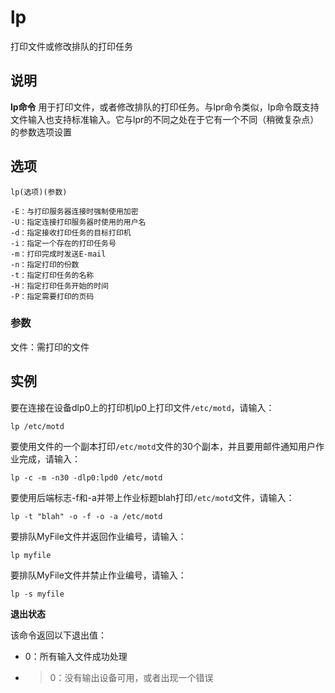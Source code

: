 lp
===

打印文件或修改排队的打印任务

## 说明

**lp命令** 用于打印文件，或者修改排队的打印任务。与lpr命令类似，lp命令既支持文件输入也支持标准输入。它与lpr的不同之处在于它有一个不同（稍微复杂点）的参数选项设置

## 选项

```
lp(选项)(参数)
```

  

```
-E：与打印服务器连接时强制使用加密
-U：指定连接打印服务器时使用的用户名
-d：指定接收打印任务的目标打印机
-i：指定一个存在的打印任务号
-m：打印完成时发送E-mail
-n：指定打印的份数
-t：指定打印任务的名称
-H：指定打印任务开始的时间
-P：指定需要打印的页码
```

### 参数  

文件：需打印的文件

## 实例

要在连接在设备dlp0上的打印机lp0上打印文件`/etc/motd`，请输入：

```
lp /etc/motd
```

要使用文件的一个副本打印`/etc/motd`文件的30个副本，并且要用邮件通知用户作业完成，请输入：

```
lp -c -m -n30 -dlp0:lpd0 /etc/motd
```

要使用后端标志-f和-a并带上作业标题blah打印`/etc/motd`文件，请输入：

```
lp -t "blah" -o -f -o -a /etc/motd
```

要排队MyFile文件并返回作业编号，请输入：

```
lp myfile
```

要排队MyFile文件并禁止作业编号，请输入：

```
lp -s myfile
```

 **退出状态** 

该命令返回以下退出值：

*   0：所有输入文件成功处理
*   >0：没有输出设备可用，或者出现一个错误


